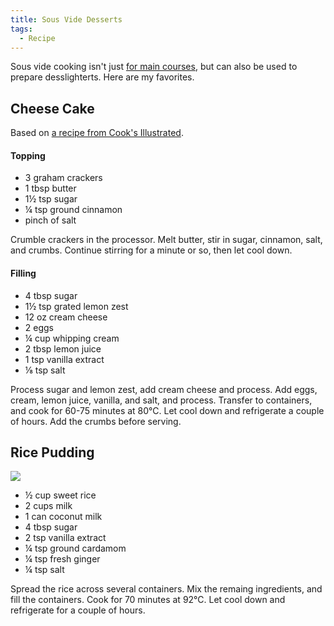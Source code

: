 ```yaml
---
title: Sous Vide Desserts
tags:
  - Recipe
---
```


Sous vide cooking isn't just [for main courses](/2019/07/17/sous-vide-cooking/), but can also be used to prepare desslighterts. Here are my favorites.

## Cheese Cake

Based on [a recipe from Cook's Illustrated](https://www.cooksillustrated.com/recipes/13699-sous-vide-lemon-cheesecake-cups).

#### Topping

- 3 graham crackers
- 1 tbsp butter
- 1½ tsp sugar
- ¼ tsp ground cinnamon
- pinch of salt

Crumble crackers in the processor. Melt butter, stir in sugar, cinnamon, salt, and crumbs. Continue stirring for a minute or so, then let cool down.

#### Filling

- 4 tbsp sugar
- 1½ tsp grated lemon zest
- 12 oz cream cheese
- 2 eggs
- ¼ cup whipping cream
- 2 tbsp lemon juice
- 1 tsp vanilla extract
- ⅛ tsp salt

Process sugar and lemon zest, add cream cheese and process. Add eggs, cream, lemon juice, vanilla, and salt, and process. Transfer to containers, and cook for 60-75 minutes at 80°C. Let cool down and refrigerate a couple of hours. Add the crumbs before serving.

## Rice Pudding

![](rice-pudding.jpg)

- ½ cup sweet rice
- 2 cups milk
- 1 can coconut milk
- 4 tbsp sugar
- 2 tsp vanilla extract
- ¼ tsp ground cardamom
- ¼ tsp fresh ginger
- ¼ tsp salt

Spread the rice across several containers. Mix the remaing ingredients, and fill the containers. Cook for 70 minutes at 92°C. Let cool down and refrigerate for a couple of hours.
